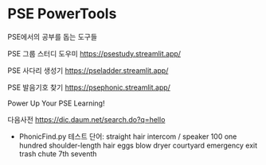 # PSE PowerTools
PSE에서의 공부를 돕는 도구들

PSE 그룹 스터디 도우미
https://psestudy.streamlit.app/

PSE 사다리 생성기
https://pseladder.streamlit.app/

PSE 발음기호 찾기
https://psephonic.streamlit.app/

Power Up Your PSE Learning!

다음사전
https://dic.daum.net/search.do?q=hello

- PhonicFind.py 테스트 단어: 
straight hair
intercom / speaker
100 one hundred
shoulder-length hair
eggs
blow dryer
courtyard
emergency exit
trash chute
7th seventh
